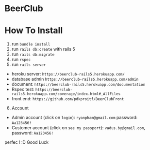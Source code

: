 # BeerClub

# How To Install
1. run `bundle install`
2. run `rails db:create` with rails 5
3. run `rails db:migrate`
4. run `rspec`
5. run `rails server`


- heroku server: `https://beerclub-rails5.herokuapp.com/`
- database admin `https://beerclub-rails5.herokuapp.com/admin`
- document: `https://beerclub-rails5.herokuapp.com/documentation`
- Rspec test: `https://beerclub-rails5.herokuapp.com/coverage/index.html#_AllFiles`
- front end: `https://github.com/pdkproitf/BeerClubFront`

6. Account
- Admin account (click on `login`): `ryanpham@gmail.com` password: `Aa123456!`
- Customer account (click on `see my passport`): `vadus.by@gmail.com`, password: `Aa123456!`


perfec ! :D 
Good Luck
